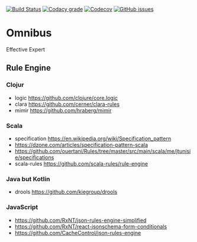 [![Build Status](https://api.travis-ci.org/writeonly/omnibus.svg?branch=master)](https://travis-ci.org/writeonly/omnibus)
[![Codacy grade](https://img.shields.io/codacy/grade/e27821fb6289410b8f58338c7e0bc686.svg)](https://www.codacy.com/app/writeonly/omnibus/dashboard)
[![Codecov](https://img.shields.io/codecov/c/github/writeonly/omnibus.svg)](https://codecov.io/gh/writeonly/omnibus)
[![GitHub issues](https://img.shields.io/github/issues/writeonly/omnibus.svg)](https://github.com/writeonly/omnibus/issues)

# Omnibus
Effective Expert

## Rule Engine

### Clojur
* logic https://github.com/clojure/core.logic
* clara https://github.com/cerner/clara-rules
* mimir https://github.com/hraberg/mimir

### Scala
* specification https://en.wikipedia.org/wiki/Specification_pattern
* https://dzone.com/articles/specification-pattern-scala
* https://github.com/ouertani/Rules/tree/master/src/main/scala/me/jtunisie/specifications
* scala-rules https://github.com/scala-rules/rule-engine

### Java but Kotlin
* drools https://github.com/kiegroup/drools

### JavaScript
* https://github.com/RxNT/json-rules-engine-simplified
* https://github.com/RxNT/react-jsonschema-form-conditionals
* https://github.com/CacheControl/json-rules-engine
